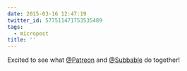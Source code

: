```yaml
---
date: 2015-03-16 12:47:19
twitter_id: 577511471753535489
tags:
  - micropost
title: ''
---
```


Excited to see what [@Patreon](https://twitter.com/Patreon) and [@Subbable](https://twitter.com/Subbable) do together!

